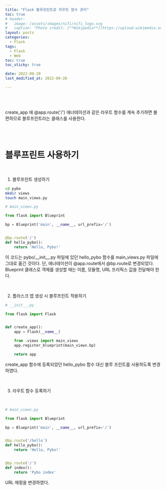 ```yaml
---
title: "Flask 블루프린트로 라우트 함수 관리"
toc: true
# header:
#   image: /assets/images/nifi/nifi_logo.svg
#   caption: "Photo credit: [**Wikipedia**](https://upload.wikimedia.org/wikipedia/commons/f/ff/Apache-nifi-logo.svg)"
layout: posts
categories:
  - Flask
tags:
  - Flask
  - Web
toc: true
toc_sticky: true

date: 2022-09-20
last_modified_at: 2022-09-20

---
```


<br><br>

create_app 에 @app.route('/') 애너테이션과 같은 라우트 함수를 계속 추가하면 불편하므로 블루프린트라는 클래스를 사용한다.

<br><br>

# 블루프린트 사용하기

<br>

1. 블루프린트 생성하기

```bash
cd pybo
mkdir views
touch main_views.py
```

```python
# main_views.py

from flask import Blueprint

bp = Blueprint('main', __name__, url_prefix='/')


@bp.route('/')
def hello_pybo():
    return 'Hello, Pybo!'

```

이 코드는 pybo/\_\_init\_\_.py 파일에 있던 hello_pybo 함수를 main_views.py 파일에 그대로 옮긴 것이다. 단, 애너테이션이 @app.route에서 @bp.route로 변경되었다. Blueprint 클래스로 객체를 생성할 때는 이름, 모듈명, URL 프리픽스 값을 전달해야 한다.

<br>

2. 플라스크 앱 생성 시 블루프린트 적용하기

```python
# __init__.py

from flask import Flask


def create_app():
    app = Flask(__name__)

    from .views import main_views
    app.register_blueprint(main_views.bp)

    return app
```

create_app 함수에 등록되었던 hello_pybo 함수 대신 블루 프린트를 사용하도록 변경하였다.

<br>

3. 라우트 함수 등록하기

<br>

```python
# main_views.py

from flask import Blueprint

bp = Blueprint('main', __name__, url_prefix='/')


@bp.route('/hello')
def hello_pybo():
    return 'Hello, Pybo!'


@bp.route('/')
def index():
    return 'Pybo index'
```

URL 매핑을 변경하였다.
